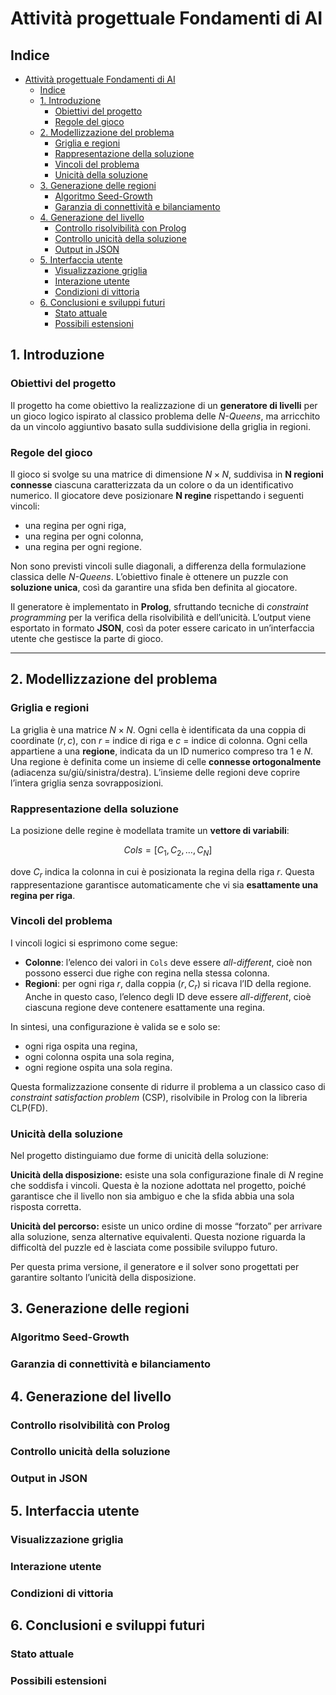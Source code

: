# Attività progettuale Fondamenti di AI

## Indice
- [Attività progettuale Fondamenti di AI](#attività-progettuale-fondamenti-di-ai)
  - [Indice](#indice)
  - [1. Introduzione](#1-introduzione)
    - [Obiettivi del progetto](#obiettivi-del-progetto)
    - [Regole del gioco](#regole-del-gioco)
  - [2. Modellizzazione del problema](#2-modellizzazione-del-problema)
    - [Griglia e regioni](#griglia-e-regioni)
    - [Rappresentazione della soluzione](#rappresentazione-della-soluzione)
    - [Vincoli del problema](#vincoli-del-problema)
    - [Unicità della soluzione](#unicità-della-soluzione)
  - [3. Generazione delle regioni](#3-generazione-delle-regioni)
    - [Algoritmo Seed-Growth](#algoritmo-seed-growth)
    - [Garanzia di connettività e bilanciamento](#garanzia-di-connettività-e-bilanciamento)
  - [4. Generazione del livello](#4-generazione-del-livello)
    - [Controllo risolvibilità con Prolog](#controllo-risolvibilità-con-prolog)
    - [Controllo unicità della soluzione](#controllo-unicità-della-soluzione)
    - [Output in JSON](#output-in-json)
  - [5. Interfaccia utente](#5-interfaccia-utente)
    - [Visualizzazione griglia](#visualizzazione-griglia)
    - [Interazione utente](#interazione-utente)
    - [Condizioni di vittoria](#condizioni-di-vittoria)
  - [6. Conclusioni e sviluppi futuri](#6-conclusioni-e-sviluppi-futuri)
    - [Stato attuale](#stato-attuale)
    - [Possibili estensioni](#possibili-estensioni)

## 1. Introduzione

### Obiettivi del progetto
Il progetto ha come obiettivo la realizzazione di un **generatore di livelli** per un gioco logico ispirato al classico problema delle *N-Queens*, ma arricchito da un vincolo aggiuntivo basato sulla suddivisione della griglia in regioni.

### Regole del gioco
Il gioco si svolge su una matrice di dimensione $N \times N$, suddivisa in **N regioni connesse** ciascuna caratterizzata da un colore o da un identificativo numerico.
Il giocatore deve posizionare **N regine** rispettando i seguenti vincoli:

* una regina per ogni riga,
* una regina per ogni colonna,
* una regina per ogni regione.

Non sono previsti vincoli sulle diagonali, a differenza della formulazione classica delle *N-Queens*.
L’obiettivo finale è ottenere un puzzle con **soluzione unica**, così da garantire una sfida ben definita al giocatore.

Il generatore è implementato in **Prolog**, sfruttando tecniche di *constraint programming* per la verifica della risolvibilità e dell’unicità. L’output viene esportato in formato **JSON**, così da poter essere caricato in un’interfaccia utente che gestisce la parte di gioco.

---

## 2. Modellizzazione del problema

### Griglia e regioni
La griglia è una matrice $N \times N$. Ogni cella è identificata da una coppia di coordinate $(r, c)$, con $r$ = indice di riga e $c$ = indice di colonna.
Ogni cella appartiene a una **regione**, indicata da un ID numerico compreso tra 1 e $N$. Una regione è definita come un insieme di celle **connesse ortogonalmente** (adiacenza su/giù/sinistra/destra). L’insieme delle regioni deve coprire l’intera griglia senza sovrapposizioni.

### Rappresentazione della soluzione
La posizione delle regine è modellata tramite un **vettore di variabili**:

$$
Cols = [C_1, C_2, \dots, C_N]
$$

dove $C_r$ indica la colonna in cui è posizionata la regina della riga $r$.
Questa rappresentazione garantisce automaticamente che vi sia **esattamente una regina per riga**.

### Vincoli del problema
I vincoli logici si esprimono come segue:

* **Colonne**: l’elenco dei valori in `Cols` deve essere *all-different*, cioè non possono esserci due righe con regina nella stessa colonna.
* **Regioni**: per ogni riga $r$, dalla coppia $(r, C_r)$ si ricava l’ID della regione. Anche in questo caso, l’elenco degli ID deve essere *all-different*, cioè ciascuna regione deve contenere esattamente una regina.

In sintesi, una configurazione è valida se e solo se:

* ogni riga ospita una regina,
* ogni colonna ospita una sola regina,
* ogni regione ospita una sola regina.

Questa formalizzazione consente di ridurre il problema a un classico caso di *constraint satisfaction problem* (CSP), risolvibile in Prolog con la libreria CLP(FD).

### Unicità della soluzione
Nel progetto distinguiamo due forme di unicità della soluzione:

**Unicità della disposizione:** esiste una sola configurazione finale di $N$ regine che soddisfa i vincoli. Questa è la nozione adottata nel progetto, poiché garantisce che il livello non sia ambiguo e che la sfida abbia una sola risposta corretta.

**Unicità del percorso:** esiste un unico ordine di mosse “forzato” per arrivare alla soluzione, senza alternative equivalenti. Questa nozione riguarda la difficoltà del puzzle ed è lasciata come possibile sviluppo futuro.

Per questa prima versione, il generatore e il solver sono progettati per garantire soltanto l’unicità della disposizione.

## 3. Generazione delle regioni
### Algoritmo Seed-Growth
### Garanzia di connettività e bilanciamento

## 4. Generazione del livello
### Controllo risolvibilità con Prolog
### Controllo unicità della soluzione
### Output in JSON

## 5. Interfaccia utente
### Visualizzazione griglia
### Interazione utente
### Condizioni di vittoria

## 6. Conclusioni e sviluppi futuri
### Stato attuale
### Possibili estensioni